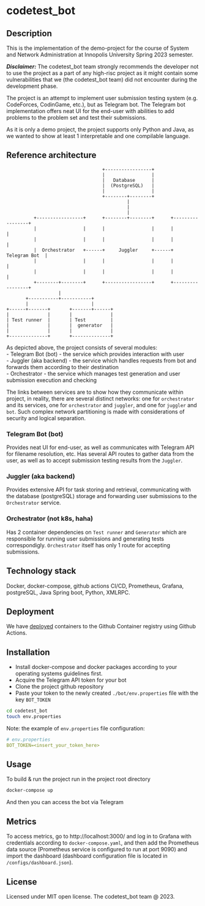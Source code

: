 # codetest_bot

## Description
This is the implementation of the demo-project for the course of System and Network Administration at Innopolis 
University Spring 2023 semester.

**_Disclaimer:_** The codetest_bot team strongly recommends the developer not to use the project as a part of any 
high-risc project as it might contain some vulnerabilities that we (the codetest_bot team) did not encounter during 
the development phase.

The project is an attempt to implement user submission testing system (e.g. CodeForces, CodinGame, etc.), but as 
Telegram bot. The Telegram bot implementation offers neat UI for the end-user with abilities to add problems to the 
problem set and test their submissions.

As it is only a demo project, the project supports only Python and Java, as we wanted to show at least 1 interpretable
and one compilable language.

## Reference architecture
```
                                   +-----------------+
                                   |                 |
                                   |   Database      |
                                   |  (PostgreSQL)   |
                                   |                 |
                                   +--------+--------+
                                            |
                                            |
                                            |
          +-----------------+      +--------+--------+      +-----------------+
          |                 |      |                 |      |                 |
          |                 |      |                 |      |                 |
          |  Orchestrator   +------+     Juggler     +------+   Telegram Bot  |
          |                 |      |                 |      |                 |
          |                 |      |                 |      |                 |
          +--------+--------+      +-----------------+      +-----------------+
                   |
       +-----------+-----------+
       |                       |
+------+-------+       +-------+------+
|              |       |              |
| Test runner  |       | Test         |
|              |       |  generator   |
|              |       |              |
+--------------+       +--------------+
```
As depicted above, the project consists of several modules: \
    - Telegram Bot (bot) - the service which provides interaction with user \
    - Juggler (aka backend) - the service which handles requests from bot and forwards them according to their 
destination \
    - Orchestrator - the service which manages test generation and user submission execution and checking

The links between services are to show how they communicate within project, in reality, there are several
distinct networks: one for `orchestrator` and its services, one for `orchestrator` and `juggler`, and one for 
`juggler` and `bot`. Such complex network partitioning is made with considerations of security and logical
separation.

### Telegram Bot (bot) 
Provides neat UI for end-user, as well as communicates with Telegram API for filename resolution, etc. Has several API
routes to gather data from the user, as well as to accept submission testing results from the `Juggler`.

### Juggler (aka backend)
Provides extensive API for task storing and retrieval, communicating with the database (postgreSQL) storage and
forwarding user submissions to the `Orchestrator` service.

### Orchestrator  (not k8s, haha)
Has 2 container dependencies on `Test runner` and `Generator` which are responsible for running user submissions and 
generating tests correspondigly. `Orchestrator` itself has only 1 route for accepting submissions.

## Technology stack
Docker, docker-compose, github actions CI/CD, Prometheus, Grafana, postgreSQL, Java Spring boot, Python, XMLRPC.

## Deployment
We have [deployed](https://github.com/users/NAD777/packages?repo_name=codetest_bot) containers to the Github Container 
registry using Github Actions.

## Installation
- Install docker-compose and docker packages according to your operating systems guidelines first.
- Acquire the Telegram API token for your bot
- Clone the project github repository
- Paste your token to the newly created `./bot/env.properties` file with the key `BOT_TOKEN`
```bash
cd codetest_bot
touch env.properties
```
Note: the example of `env.properties` file configuration:
```yaml
# env.properties
BOT_TOKEN=<insert_your_token_here>
```

## Usage
To build & run the project run in the project root directory
```bash
docker-compose up
```
And then you can access the bot via Telegram

## Metrics
To access metrics, go to http://localhost:3000/ and log in to Grafana with credentials according to 
`docker-compose.yaml`, and then add the Prometheus data source (Prometheus service is configured to run at port 9090) 
and import the dashboard (dashboard configuration file is located in `/configs/dashboard.json`).

## License
Licensed under MIT open license.
The codetest_bot team @ 2023.
